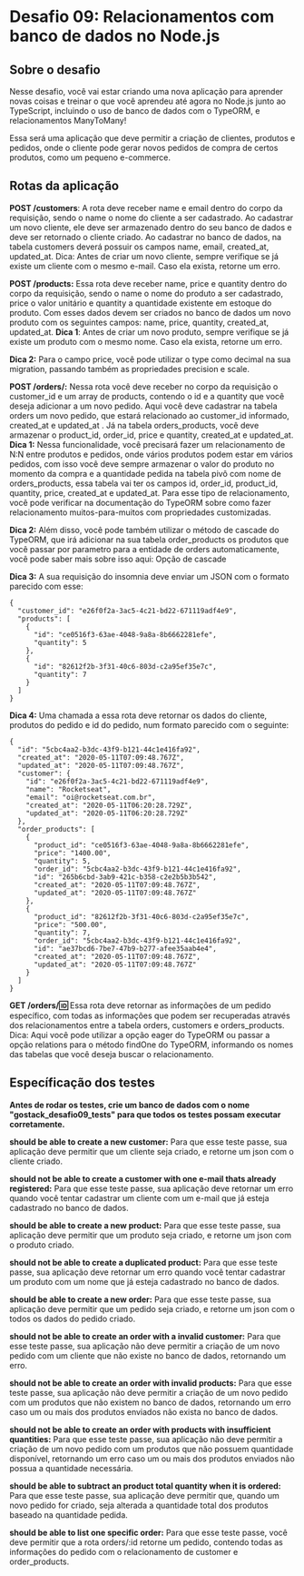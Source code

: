 # Desafio 09: Relacionamentos com banco de dados no Node.js


## Sobre o desafio

Nesse desafio, você vai estar criando uma nova aplicação para aprender novas coisas e treinar o que você aprendeu até agora no Node.js junto ao TypeScript, incluindo o uso de banco de dados com o TypeORM, e relacionamentos ManyToMany!

Essa será uma aplicação que deve permitir a criação de clientes, produtos e pedidos, onde o cliente pode gerar novos pedidos de compra de certos produtos, como um pequeno e-commerce.


## Rotas da aplicação

__POST /customers__: A rota deve receber name e email dentro do corpo da requisição, sendo o name o nome do cliente a ser cadastrado. Ao cadastrar um novo cliente, ele deve ser armazenado dentro do seu banco de dados e deve ser retornado o cliente criado. Ao cadastrar no banco de dados, na tabela customers deverá possuir os campos name, email, created_at, updated_at.
Dica: Antes de criar um novo cliente, sempre verifique se já existe um cliente com o mesmo e-mail. Caso ela exista, retorne um erro.

__POST /products:__ Essa rota deve receber name, price e quantity dentro do corpo da requisição, sendo o name o nome do produto a ser cadastrado, price o valor unitário e quantity a quantidade existente em estoque do produto. Com esses dados devem ser criados no banco de dados um novo produto com os seguintes campos: name, price, quantity, created_at, updated_at.
__Dica 1__: Antes de criar um novo produto, sempre verifique se já existe um produto com o mesmo nome. Caso ela exista, retorne um erro.

__Dica 2:__ Para o campo price, você pode utilizar o type como decimal na sua migration, passando também as propriedades precision e scale.

__POST /orders/:__ Nessa rota você deve receber no corpo da requisição o customer_id e um array de products, contendo o id e a quantity que você deseja adicionar a um novo pedido. Aqui você deve cadastrar na tabela orders um novo pedido, que estará relacionado ao customer_id informado, created_at e updated_at . Já na tabela orders_products, você deve armazenar o product_id, order_id, price e quantity, created_at e updated_at.
__Dica 1:__ Nessa funcionalidade, você precisará fazer um relacionamento de N:N entre produtos e pedidos, onde vários produtos podem estar em vários pedidos, com isso você deve sempre armazenar o valor do produto no momento da compra e a quantidade pedida na tabela pivô com nome de orders_products, essa tabela vai ter os campos id, order_id, product_id, quantity, price, created_at e updated_at. Para esse tipo de relacionamento, você pode verificar na documentação do TypeORM sobre como fazer relacionamento muitos-para-muitos com propriedades customizadas.

__Dica 2:__ Além disso, você pode também utilizar o método de cascade do TypeORM, que irá adicionar na sua tabela order_products os produtos que você passar por parametro para a entidade de orders automaticamente, você pode saber mais sobre isso aqui: Opção de cascade

__Dica 3:__ A sua requisição do insomnia deve enviar um JSON com o formato parecido com esse:
```
{
  "customer_id": "e26f0f2a-3ac5-4c21-bd22-671119adf4e9",
  "products": [
    {
      "id": "ce0516f3-63ae-4048-9a8a-8b6662281efe",
      "quantity": 5
    },
    {
      "id": "82612f2b-3f31-40c6-803d-c2a95ef35e7c",
      "quantity": 7
    }
  ]
}
```
__Dica 4:__ Uma chamada a essa rota deve retornar os dados do cliente, produtos do pedido e id do pedido, num formato parecido com o seguinte:
```
{
  "id": "5cbc4aa2-b3dc-43f9-b121-44c1e416fa92",
  "created_at": "2020-05-11T07:09:48.767Z",
  "updated_at": "2020-05-11T07:09:48.767Z",
  "customer": {
    "id": "e26f0f2a-3ac5-4c21-bd22-671119adf4e9",
    "name": "Rocketseat",
    "email": "oi@rocketseat.com.br",
    "created_at": "2020-05-11T06:20:28.729Z",
    "updated_at": "2020-05-11T06:20:28.729Z"
  },
  "order_products": [
    {
      "product_id": "ce0516f3-63ae-4048-9a8a-8b6662281efe",
      "price": "1400.00",
      "quantity": 5,
      "order_id": "5cbc4aa2-b3dc-43f9-b121-44c1e416fa92",
      "id": "265b6cbd-3ab9-421c-b358-c2e2b5b3b542",
      "created_at": "2020-05-11T07:09:48.767Z",
      "updated_at": "2020-05-11T07:09:48.767Z"
    },
    {
      "product_id": "82612f2b-3f31-40c6-803d-c2a95ef35e7c",
      "price": "500.00",
      "quantity": 7,
      "order_id": "5cbc4aa2-b3dc-43f9-b121-44c1e416fa92",
      "id": "ae37bcd6-7be7-47b9-b277-afee35aab4e4",
      "created_at": "2020-05-11T07:09:48.767Z",
      "updated_at": "2020-05-11T07:09:48.767Z"
    }
  ]
}
```
__GET /orders/:id:__ Essa rota deve retornar as informações de um pedido específico, com todas as informações que podem ser recuperadas através dos relacionamentos entre a tabela orders, customers e orders_products.
Dica: Aqui você pode utilizar a opção eager do TypeORM ou passar a opção relations para o método findOne do TypeORM, informando os nomes das tabelas que você deseja buscar o relacionamento.

## Específicação dos testes

__Antes de rodar os testes, crie um banco de dados com o nome "gostack_desafio09_tests" para que todos os testes possam executar corretamente.__

__should be able to create a new customer:__ Para que esse teste passe, sua aplicação deve permitir que um cliente seja criado, e retorne um json com o cliente criado.

__should not be able to create a customer with one e-mail thats already registered:__ Para que esse teste passe, sua aplicação deve retornar um erro quando você tentar cadastrar um cliente com um e-mail que já esteja cadastrado no banco de dados.

__should be able to create a new product:__ Para que esse teste passe, sua aplicação deve permitir que um produto seja criado, e retorne um json com o produto criado.

__should not be able to create a duplicated product:__ Para que esse teste passe, sua aplicação deve retornar um erro quando você tentar cadastrar um produto com um nome que já esteja cadastrado no banco de dados.

__should be able to create a new order:__ Para que esse teste passe, sua aplicação deve permitir que um pedido seja criado, e retorne um json com o todos os dados do pedido criado.

__should not be able to create an order with a invalid customer:__ Para que esse teste passe, sua aplicação não deve permitir a criação de um novo pedido com um cliente que não existe no banco de dados, retornando um erro.

__should not be able to create an order with invalid products:__ Para que esse teste passe, sua aplicação não deve permitir a criação de um novo pedido com um produtos que não existem no banco de dados, retornando um erro caso um ou mais dos produtos enviados não exista no banco de dados.

__should not be able to create an order with products with insufficient quantities:__ Para que esse teste passe, sua aplicação não deve permitir a criação de um novo pedido com um produtos que não possuem quantidade disponível, retornando um erro caso um ou mais dos produtos enviados não possua a quantidade necessária.

__should be able to subtract an product total quantity when it is ordered:__ Para que esse teste passe, sua aplicação deve permitir que, quando um novo pedido for criado, seja alterada a quantidade total dos produtos baseado na quantidade pedida.

__should be able to list one specific order:__ Para que esse teste passe, você deve permitir que a rota orders/:id retorne um pedido, contendo todas as informações do pedido com o relacionamento de customer e order_products.
